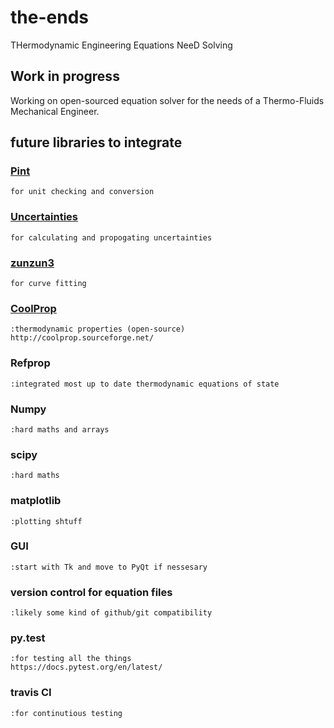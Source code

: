 # the-ends
THermodynamic Engineering Equations NeeD Solving

## Work in progress
Working on open-sourced equation solver for the needs of a Thermo-Fluids Mechanical Engineer. 

## future libraries to integrate
### [Pint](https://github.com/hgrecco/pint)
    for unit checking and conversion

### [Uncertainties](https://github.com/lebigot/uncertainties/)
    for calculating and propogating uncertainties
    
### [zunzun3](https://github.com/zunzun/pyeq3)
    for curve fitting
    
### [CoolProp](https://github.com/CoolProp/CoolProp)
    :thermodynamic properties (open-source)
    http://coolprop.sourceforge.net/

### Refprop
    :integrated most up to date thermodynamic equations of state

### Numpy
    :hard maths and arrays
    
### scipy
    :hard maths

### matplotlib
    :plotting shtuff

### GUI
    :start with Tk and move to PyQt if nessesary

### version control for equation files
    :likely some kind of github/git compatibility

### py.test
    :for testing all the things
    https://docs.pytest.org/en/latest/

### travis CI
    :for continutious testing
